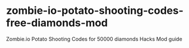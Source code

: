 # zombie-io-potato-shooting-codes-free-diamonds-mod
Zombie.io Potato Shooting Codes for 50000 diamonds Hacks Mod guide
